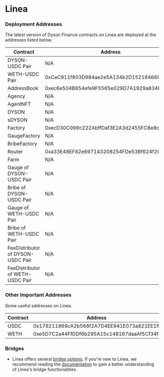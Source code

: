 # Linea

### Deployment Addresses

The latest version of Dyson Finance contracts on Linea are deployed at the addresses listed below.

<table><thead><tr><th width="261">Contract</th><th>Address</th></tr></thead><tbody><tr><td>DYSON-USDC Pair</td><td>N/A</td></tr><tr><td>WETH-USDC Pair</td><td>0xCeC911f803D984ae2e5A134b2D15218466993869</td></tr><tr><td>AddressBook</td><td>0xec6e504B854efe9F5565e029D7A1929a834E4D1D</td></tr><tr><td>Agency</td><td>N/A</td></tr><tr><td>AgentNFT</td><td>N/A</td></tr><tr><td>DYSON</td><td>N/A</td></tr><tr><td>sDYSON</td><td>N/A</td></tr><tr><td>Factory</td><td>0xecD30C099c222AbffDaf3E2A3d2455FC8e8c739E</td></tr><tr><td>GaugeFactory</td><td>N/A</td></tr><tr><td>BribeFactory</td><td>N/A</td></tr><tr><td>Router</td><td>0xa33E48EF82e697143208254FDe53Bf624f2C87E4</td></tr><tr><td>Farm</td><td>N/A</td></tr><tr><td>Gauge of DYSON-USDC Pair</td><td>N/A</td></tr><tr><td>Bribe of DYSON-USDC Pair</td><td>N/A</td></tr><tr><td>Gauge of WETH-USDC Pair</td><td>N/A</td></tr><tr><td>Bribe of WETH-USDC Pair</td><td>N/A</td></tr><tr><td>FeeDistributor of DYSON-USDC Pair</td><td>N/A</td></tr><tr><td>FeeDistributor of WETH-USDC Pair</td><td>N/A</td></tr></tbody></table>

### Other Important Addresses

Some useful addresses on Linea.

<table><thead><tr><th width="155">Contract</th><th>Address</th></tr></thead><tbody><tr><td>USDC </td><td>0x176211869cA2b568f2A7D4EE941E073a821EE1ff</td></tr><tr><td>WETH</td><td>0xe5D7C2a44FfDDf6b295A15c148167daaAf5Cf34f</td></tr></tbody></table>

### Bridges

* Linea offers several [bridge options](https://bridge.linea.build/). If you're new to Linea, we recommend reading the [documentation](https://docs.linea.build/use-mainnet/bridges-of-linea) to gain a better understanding of Linea's bridge functionalities.


